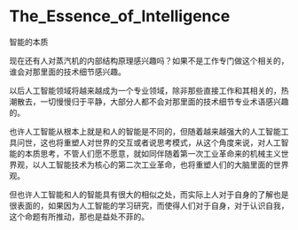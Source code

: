 # The_Essence_of_Intelligence
智能的本质

现在还有人对蒸汽机的内部结构原理感兴趣吗？如果不是工作专门做这个相关的，谁会对那里面的技术细节感兴趣。

以后人工智能领域将越来越成为一个专业领域，除非那些直接工作和其相关的，热潮散去，一切慢慢归于平静，大部分人都不会对那里面的技术细节专业术语感兴趣的。

也许人工智能从根本上就是和人的智能是不同的，但随着越来越强大的人工智能工具问世，这也将重塑人对世界的交互或者说思考模式，从这个角度来说，对人工智能的本质思考，不管人们愿不愿意，就如同伴随着第一次工业革命来的机械主义世界观，以人工智能技术为核心的第二次工业革命，也将重塑人们的大脑里面的世界观。

但也许人工智能和人的智能具有很大的相似之处，而实际上人对于自身的了解也是很表面的，如果因为人工智能的学习研究，而使得人们对于自身，对于认识自我，这个命题有所推动，那也是益处不菲的。
